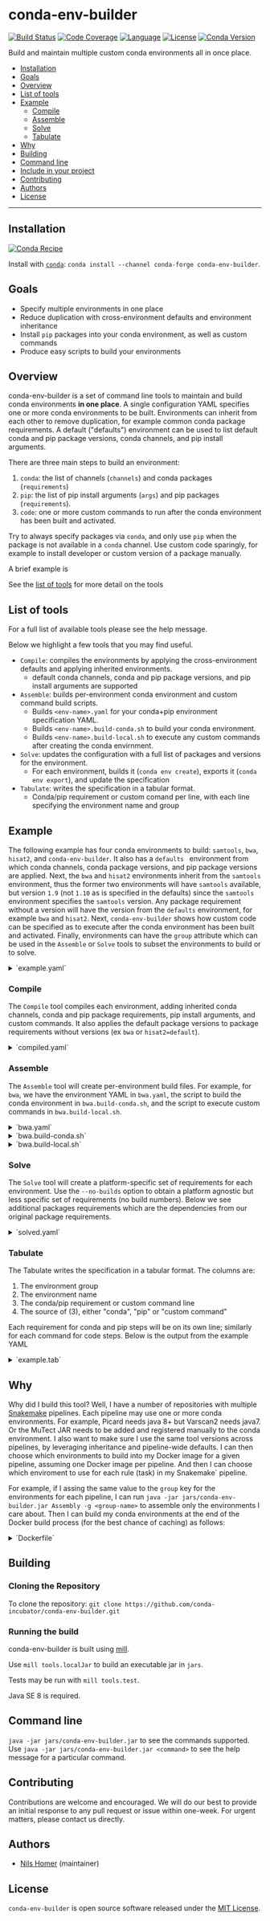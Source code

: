 # conda-env-builder

[![Build Status][github-badge]][github-link]
[![Code Coverage][codecov-badge]][codecov-link]
[![Language][scala-badge]][scala-link]
[![License][license-badge]][license-link]
[![Conda Version][conda-badge]][conda-anaconda-link]

[codecov-badge]:       https://codecov.io/gh/conda-incubator/conda-env-builder/branch/main/graph/badge.svg
[codecov-link]:        https://codecov.io/gh/conda-incubator/conda-env-builder
[license-badge]:       https://img.shields.io/badge/license-MIT-blue.svg
[license-link]:        https://github.com/conda-incubator/conda-env-builder/blob/main/LICENSE
[scala-badge]:         https://img.shields.io/badge/language-scala-c22d40.svg
[scala-link]:          https://www.scala-lang.org/
[scalafmt-badge]:      https://img.shields.io/badge/code_style-scalafmt-c22d40.svg
[github-badge]:        https://github.com/conda-incubator/conda-env-builder/workflows/conda-env-builder%20unit%20tests/badge.svg
[github-link]:         https://github.com/conda-incubator/conda-env-builder/actions?query=workflow%3A%22conda-env-builder+unit+tests%22
[conda-badge]:         https://img.shields.io/conda/vn/conda-forge/conda-env-builder.svg
[conda-anaconda-link]: https://anaconda.org/conda-forge/conda-env-builder


Build and maintain multiple custom conda environments all in once place.

<!---toc start-->
  * [Installation](#installation)
  * [Goals](#goals)
  * [Overview](#overview)
  * [List of tools](#list-of-tools)
  * [Example](#example)
    * [Compile](#compile)
    * [Assemble](#assemble)
    * [Solve](#solve)
    * [Tabulate](#tabulate) 
  * [Why](#why)
  * [Building](#building)
  * [Command line](#command-line)
  * [Include in your project](#include-in-your-project)
  * [Contributing](#contributing)
  * [Authors](#authors)
  * [License](#license)

---

<!---toc end-->

## Installation

[![Conda Recipe](https://img.shields.io/badge/recipe-conda--env--builder-green.svg)](https://anaconda.org/conda-forge/conda-env-builder) 

Install with [`conda`](https://conda.io/projects/conda/en/latest/index.html): `conda install --channel conda-forge conda-env-builder`.



## Goals


* Specify multiple environments in one place
* Reduce duplication with cross-environment defaults and environment inheritance
* Install `pip` packages into your conda environment, as well as custom commands
* Produce easy scripts to build your environments

## Overview

conda-env-builder is a set of command line tools to maintain and build conda environments **in one place**.
A single configuration YAML specifies one or more conda environments to be built.
Environments can inherit from each other to remove duplication, for example common conda package requirements.
A default ("defaults") environment can be used to list default conda and pip package versions, conda channels, and pip
install arguments.

There are three main steps to build an environment:
1. `conda`: the list of channels (`channels`) and conda packages (`requirements`)
2. `pip`: the list of pip install arguments (`args`) and pip packages (`requirements`).  
3. `code`: one or more custom commands to run after the conda environment has been built and activated.

Try to always specify packages via `conda`, and only use `pip` when the package is not available in a `conda` channel.
Use custom code sparingly, for example to install developer or custom version of a package manually.

A brief example is

See the [list of tools](#list-of-tools) for more detail on the tools

## List of tools

For a full list of available tools please see the help message.

Below we highlight a few tools that you may find useful.

* `Compile`: compiles the environments by applying the cross-environment defaults and applying inherited environments.
  * default conda channels, conda and pip package versions, and pip install arguments are supported 
* `Assemble`: builds per-environment conda environment and custom command build scripts.
  * Builds `<env-name>.yaml` for your conda+pip environment specification YAML.
  * Builds `<env-name>.build-conda.sh` to build your conda environment.
  * Builds `<env-name>.build-local.sh` to execute any custom commands after creating the conda envirnment.
* `Solve`: updates the configuration with a full list of packages and versions for the environment.
  * For each environment, builds it (`conda env create`), exports it (`conda env export`), and update the specification
* `Tabulate`: writes the specification in a tabular format. 
  * Conda/pip requirement or custom comand per line, with each line specifying the environment name and group
  
## Example

The following example has four conda environments to build: `samtools`, `bwa`, `hisat2`, and `conda-env-builder`.  It also
has a `defaults ` environment from which conda channels, conda package versions, and pip package versions are applied.
Next, the `bwa` and `hisat2` environments inherit from the `samtools` environment, thus the former two environments will
have `samtools` available, but version `1.9` (not `1.10` as is specified in the defaults) since the `samtools` 
environment specifies the `samtools` version.  Any package requirement without a version will have the version from the
`defaults` environment, for example `bwa` and `hisat2`.  Next, `conda-env-builder` shows how custom code can be 
specified as to execute after the conda environment has been built and activated.  Finally, environments can have the 
`group` attribute which can be used in the `Assemble` or `Solve` tools to subset the environments to build or to solve.

<details>
<summary>`example.yaml`</summary>

```yaml
name: example
environments:
  defaults:
    steps:
      - conda:
          channels:
            - conda-forge
            - bioconda
          requirements:
            - bwa=0.7.17
            - hisat2=2.2.0
            - pybedtools=0.8.1
            - python=3.6.10
            - samtools=1.10
            - yaml=0.1.7
      - pip:
          requirements:
            - defopt==5.1.0
            - samwell==0.0.1
            - distutils-strtobool==0.1.0
  samtools:
    group: alignment
    steps:
      - conda:
          requirements:
            - samtools=1.9
  bwa:
    group: alignment
    inherits:
      - samtools
    steps:
      - conda:
          requirements:
            - bwa
  hisat2:
    group: alignment
    inherits:
      - samtools
    steps:
      - conda:
          requirements:
            - hisat2
  conda-env-builder:
    steps:
      - conda:
          requirements:
            - pybedtools
            - yaml
      - pip:
          requirements:
            - defopt
            - samwell
            - distutils-strtobool
      - code:
          commands:
            - "python setup.py develop"
```

</details> 

### Compile

The `Compile` tool compiles each environment, adding inherited conda channels, conda and pip package requirements, pip
install arguments, and custom commands.  It also applies the default package versions to package requirements without
versions (ex `bwa` or `hisat2=default`).

<details>
<summary>`compiled.yaml`</summary>

```yaml
name: example
environments:
  conda-env-builder:
    group: conda-env-builder
    steps:
    - conda:
        channels:
        - conda-forge
        - bioconda
        requirements:
        - pybedtools=0.8.1
        - yaml=0.1.7
    - pip:
        args: []
        requirements:
        - defopt==5.1.0
        - samwell==0.0.1
        - distutils-strtobool==0.1.0
    - code:
        path: .
        commands:
        - python setup.py develop
  hisat2:
    group: alignment
    steps:
    - conda:
        channels:
        - conda-forge
        - bioconda
        requirements:
        - hisat2=2.2.0
        - samtools=1.9
  bwa:
    group: alignment
    steps:
    - conda:
        channels:
        - conda-forge
        - bioconda
        requirements:
        - bwa=0.7.17
        - samtools=1.9
  samtools:
    group: alignment
    steps:
    - conda:
        channels:
        - conda-forge
        - bioconda
        requirements:
        - samtools=1.9
```

</details> 

### Assemble

The `Assemble` tool will create per-environment build files.  For example, for `bwa`, we have the environment YAML in
`bwa.yaml`, the script to build the conda environment in `bwa.build-conda.sh`, and the script to execute custom commands
in `bwa.build-local.sh`.

<details>

<summary>`bwa.yaml`</summary>

```yaml
name: bwa
channels:
  - conda-forge
  - bioconda
dependencies:
  - bwa=0.7.17
  - samtools=1.9
```

</details>

<details>

<summary>`bwa.build-conda.sh`</summary>

```bash
#/bin/bash
  
# Conda build file for environment: bwa
set -xeuo pipefail

# Move to the scripts directory
pushd $(dirname $0)

# Build the conda environment
conda env create --force --verbose --quiet --name bwa --file bwa.yaml

popd
```

</details>

<details>

<summary>`bwa.build-local.sh`</summary>

```bash
#/bin/bash
# Custom code build file for environment: bwa
set -xeuo pipefail

repo_root=${1:-"."}

# No custom commands
```

</details>

### Solve


The `Solve` tool will create a platform-specific set of requirements for each environment.  Use the `--no-builds` option
to obtain a platform agnostic but less specific set of requirements (no build numbers). Below we see additional packages
requirements which are the dependencies from our original package requirements.

<details>

<summary>`solved.yaml`</summary>

```yaml
name: example
environments:
  samtools:
    group: alignment
    steps:
    - conda:
        channels:
        - conda-forge
        - bioconda
        requirements:
        - bzip2=1.0.8=h0b31af3_2
        - ca-certificates=2020.4.5.1=hecc5488_0
        - curl=7.69.1=h2d98d24_0
        - htslib=1.9=h356306b_9
        - krb5=1.17.1=h1752a42_0
        - libcurl=7.69.1=hc0b9707_0
        - libcxx=10.0.0=h1af66ff_2
        - libdeflate=1.3=h01d97ff_0
        - libedit=3.1.20170329=hcfe32e1_1001
        - libssh2=1.9.0=h39bdce6_2
        - ncurses=6.1=h0a44026_1002
        - openssl=1.1.1g=h0b31af3_0
        - samtools=1.9=h8aa4d43_12
        - tk=8.6.10=hbbe82c9_0
        - xz=5.2.5=h0b31af3_0
        - zlib=1.2.11=h0b31af3_1006
  bwa:
    group: alignment
    steps:
    - conda:
        channels:
        - conda-forge
        - bioconda
        requirements:
        - bwa=0.7.17=h2573ce8_7
        - bzip2=1.0.8=h0b31af3_2
        - ca-certificates=2020.4.5.1=hecc5488_0
        - curl=7.69.1=h2d98d24_0
        - htslib=1.9=h356306b_9
        - krb5=1.17.1=h1752a42_0
        - libcurl=7.69.1=hc0b9707_0
        - libcxx=10.0.0=h1af66ff_2
        - libdeflate=1.3=h01d97ff_0
        - libedit=3.1.20170329=hcfe32e1_1001
        - libssh2=1.9.0=h39bdce6_2
        - ncurses=6.1=h0a44026_1002
        - openssl=1.1.1g=h0b31af3_0
        - perl=5.26.2=haec8ef5_1006
        - samtools=1.9=h8aa4d43_12
        - tk=8.6.10=hbbe82c9_0
        - xz=5.2.5=h0b31af3_0
        - zlib=1.2.11=h0b31af3_1006
  hisat2:
    group: alignment
    steps:
    - conda:
        channels:
        - conda-forge
        - bioconda
        requirements:
        - bzip2=1.0.8=h0b31af3_2
        - ca-certificates=2020.4.5.1=hecc5488_0
        - certifi=2020.4.5.1=py37hc8dfbb8_0
        - curl=7.69.1=h2d98d24_0
        - hisat2=2.2.0=py37h6de7cb9_1
        - htslib=1.9=h356306b_9
        - krb5=1.17.1=h1752a42_0
        - libcurl=7.69.1=hc0b9707_0
        - libcxx=10.0.0=h1af66ff_2
        - libdeflate=1.3=h01d97ff_0
        - libedit=3.1.20170329=hcfe32e1_1001
        - libffi=3.2.1=h4a8c4bd_1007
        - libssh2=1.9.0=h39bdce6_2
        - ncurses=6.1=h0a44026_1002
        - openssl=1.1.1g=h0b31af3_0
        - perl=5.26.2=haec8ef5_1006
        - pip=20.1.1=pyh9f0ad1d_0
        - python=3.7.6=h90870a6_5_cpython
        - python_abi=3.7=1_cp37m
        - readline=8.0=hcfe32e1_0
        - samtools=1.9=h8aa4d43_12
        - setuptools=46.4.0=py37hc8dfbb8_0
        - sqlite=3.30.1=h93121df_0
        - tk=8.6.10=hbbe82c9_0
        - wheel=0.34.2=py_1
        - xz=5.2.5=h0b31af3_0
        - zlib=1.2.11=h0b31af3_1006
  conda-env-builder:
    group: conda-env-builder
    steps:
    - conda:
        channels:
        - conda-forge
        - bioconda
        requirements:
        - bedtools=2.29.2=h37cfd92_0
        - bzip2=1.0.8=h0b31af3_2
        - ca-certificates=2020.4.5.1=hecc5488_0
        - certifi=2020.4.5.1=py37hc8dfbb8_0
        - curl=7.69.1=h2d98d24_0
        - krb5=1.17.1=h1752a42_0
        - libblas=3.8.0=16_openblas
        - libcblas=3.8.0=16_openblas
        - libcurl=7.69.1=hc0b9707_0
        - libcxx=10.0.0=h1af66ff_2
        - libdeflate=1.5=h01d97ff_0
        - libedit=3.1.20170329=hcfe32e1_1001
        - libffi=3.2.1=h4a8c4bd_1007
        - libgfortran=4.0.0=2
        - liblapack=3.8.0=16_openblas
        - libopenblas=0.3.9=h3d69b6c_0
        - libssh2=1.9.0=h39bdce6_2
        - llvm-openmp=10.0.0=h28b9765_0
        - ncurses=6.1=h0a44026_1002
        - numpy=1.18.4=py37h7687784_0
        - openssl=1.1.1g=h0b31af3_0
        - pandas=1.0.3=py37h94625e5_1
        - pip=20.1.1=pyh9f0ad1d_0
        - pybedtools=0.8.1=py37h8d6d27b_1
        - pysam=0.15.4=py37hdbf7ba2_1
        - python=3.7.6=h90870a6_5_cpython
        - python-dateutil=2.8.1=py_0
        - python_abi=3.7=1_cp37m
        - pytz=2020.1=pyh9f0ad1d_0
        - readline=8.0=hcfe32e1_0
        - setuptools=46.4.0=py37hc8dfbb8_0
        - six=1.15.0=pyh9f0ad1d_0
        - sqlite=3.30.1=h93121df_0
        - tk=8.6.10=hbbe82c9_0
        - wheel=0.34.2=py_1
        - xz=5.2.5=h0b31af3_0
        - yaml=0.1.7=h1de35cc_1001
        - zlib=1.2.11=h0b31af3_1006
    - pip:
        args: []
        requirements:
        - attrs==19.3.0
        - cython==0.29.19
        - defopt==5.1.0
        - distutils-strtobool==0.1.0
        - docutils==0.16
        - intervaltree==3.0.2
        - mypy-extensions==0.4.3
        - pockets==0.9.1
        - samwell==0.0.1
        - sortedcontainers==2.1.0
        - sphinxcontrib-napoleon==0.7
        - typing-extensions==3.7.4.2
        - typing-inspect==0.6.0
    - code:
        path: .
        commands:
        - python setup.py develop
```

`Assemble` can be run on this YAML configuration file to also build the environments reproducibly.

</details>

### Tabulate

The Tabulate writes the specification in a tabular format.
The columns are:

1. The environment group
2. The environment name
3. The conda/pip requirement or custom command line
4. The source of (3), either "conda", "pip" or "custom command"

Each requirement for conda and pip steps will be on its own line; similarly for each command for code steps.
Below is the output from the example YAML

<details>

<summary>`example.tab`</summary>

```
group              name               value                       source
alignment          hisat2             samtools=1.9                conda
alignment          hisat2             hisat2=2.2.0                conda
alignment          bwa                samtools=1.9                conda
alignment          bwa                bwa=0.7.17                  conda
alignment          samtools           samtools=1.9                conda
conda-env-builder  conda-env-builder  pybedtools=0.8.1            conda
conda-env-builder  conda-env-builder  yaml=0.1.7                  conda
conda-env-builder  conda-env-builder  defopt==5.1.0               conda
conda-env-builder  conda-env-builder  samwell==0.0.1              conda
conda-env-builder  conda-env-builder  distutils-strtobool==0.1.0  conda
conda-env-builder  conda-env-builder  python setup.py develop     custom command
```

</details>

## Why

Why did I build this tool?  Well, I have a number of repositories with multiple [Snakemake](http://snakemake.readthedocs.io/) pipelines.
Each pipeline may use one or more conda environments.  For example, Picard needs java 8+ but Varscan2 needs java7.  Or the MuTect JAR
needs to be added and registered manually to the conda environment.  I also want to make sure I use the same tool versions across pipelines,
by leveraging inheritance and pipeline-wide defaults.  I can then choose which environments to build into my Docker image for a given pipeline,
assuming one Docker image per pipeline.  And then I can choose which enviroment to use for each rule (task) in my Snakemake` pipeline.


For example, if I assing the same value to the `group` key for the environments for each pipeline, I can run `java -jar jars/conda-env-builder.jar Assembly -g <group-name>` to assemble only the environments I care about.  Then I can build my conda environments at the end of the Docker build process (for the best chance of caching) as follows:

<details>

<summary>`Dockerfile`</summary>

```
#####################################################
# Args required below
#####################################################

# Developer note: we pre-build the environments directory **outside** this Dockerfile so
# that we do not need to re-build the conda environments if nothing has changed.
ARG ENVIRONMENTS_DIRECTORY

#############################################
# Build pipeline conda environments 
#############################################

COPY ${ENVIRONMENTS_DIRECTORY}/*.yml ${ENVIRONMENTS_DIRECTORY}/*.build-conda.sh /tmp/environments/

RUN find /tmp/environments -name '*.build-conda.sh' -print0 | xargs -0 -n 1 -I '{}' bash {} \;

#############################################
# Add local scripts to the conda
#############################################

COPY ${ENVIRONMENTS_DIRECTORY}/*.build-local.sh /tmp/environments/

RUN mkdir /pipeline

WORKDIR /pipeline

# Copy everything, since the build-locals will reference items here
COPY ./ ./

RUN find /tmp/environments -name '*.build-local.sh' -print0 | xargs -0 -n 1 -I '{}' bash {} /pipeline \;
```

</details>

## Building 
### Cloning the Repository

To clone the repository: `git clone https://github.com/conda-incubator/conda-env-builder.git`

### Running the build
conda-env-builder is built using [mill](http://www.lihaoyi.com/mill/).

Use ```mill tools.localJar``` to build an executable jar in ```jars```.

Tests may be run with ```mill tools.test```.

Java SE 8 is required.

## Command line

`java -jar jars/conda-env-builder.jar` to see the commands supported.  Use `java -jar jars/conda-env-builder.jar <command>` to see the help message for a particular command.

## Contributing

Contributions are welcome and encouraged.
We will do our best to provide an initial response to any pull request or issue within one-week.
For urgent matters, please contact us directly.

## Authors

* [Nils Homer](https://github.com/nh13) (maintainer)

## License

`conda-env-builder` is open source software released under the [MIT License](https://github.com/conda-incubator/conda-env-builder/blob/master/LICENSE).
